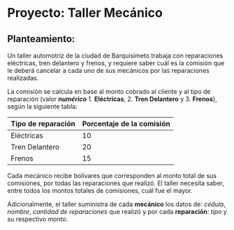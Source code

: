 # Proyecto: Taller Mec&aacute;nico
## Planteamiento:
Un taller automotriz de la ciudad de Barquisimeto trabaja con reparaciones
el&eacute;ctricas, tren delantero y frenos, y requiere saber cu&aacute;l es la comisi&oacute;n que le
deber&aacute; cancelar a cada uno de sus mec&aacute;nicos por las reparaciones realizadas.

La comisi&oacute;n se calcula en base al monto cobrado al cliente y al tipo de
reparaci&oacute;n (valor ***num&eacute;rico*** 1. **El&eacute;ctricas**, 2. **Tren
Delantero** y 3. **Frenos**), seg&uacute;n la siguiente tabla:

| Tipo de reparación | Porcentaje de la comisión |
|--------------------|---------------------------|
| Eléctricas         | 10                        |
| Tren Delantero     | 20                        |
| Frenos             | 15                        |

Cada mec&aacute;nico recibe bol&iacute;vares que corresponden al monto total de
sus comisiones, por todas las reparaciones que realiz&oacute;. El taller necesita saber, entre todos los montos totales de comisiones,
cu&aacute;l fue el mayor.

Adicionalmente, el taller suministra de cada **mec&aacute;nico** los datos de:
*c&eacute;dula*, *nombre*, *cantidad de reparaciones* que realiz&oacute; y por cada
**reparaci&oacute;n**: *tipo* y su respectivo *monto*.
